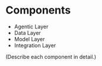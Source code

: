 # Components

- Agentic Layer
- Data Layer
- Model Layer
- Integration Layer

(Describe each component in detail.)
